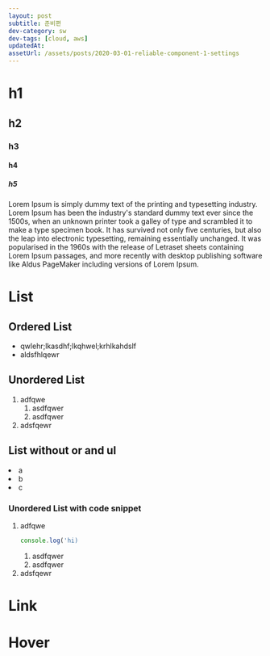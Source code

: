 ```yaml
---
layout: post
subtitle: 준비편
dev-category: sw
dev-tags: [cloud, aws]
updatedAt:
assetUrl: /assets/posts/2020-03-01-reliable-component-1-settings
---
```


# h1

## h2

### h3

#### h4

##### h5

Lorem Ipsum is simply dummy text of the printing and typesetting industry. Lorem Ipsum has been the industry's standard dummy text ever since the 1500s, when an unknown printer took a galley of type and scrambled it to make a type specimen book. It has survived not only five centuries, but also the leap into electronic typesetting, remaining essentially unchanged. It was popularised in the 1960s with the release of Letraset sheets containing Lorem Ipsum passages, and more recently with desktop publishing software like Aldus PageMaker including versions of Lorem Ipsum.

# List

## Ordered List

- qwlehr;lkasdhf;lkqhwel;krhlkahdslf
- aldsfhlqewr

## Unordered List

1. adfqwe
   1. asdfqwer
   2. asdfqwer
2. adsfqewr

## List without or and ul

<li>a</li>
<li>b</li>
<li>c</li>

### Unordered List with code snippet

1. adfqwe
   ```js
   console.log('hi)
   ```
   1. asdfqwer
   2. asdfqwer
2. adsfqewr

# Link

# Hover
